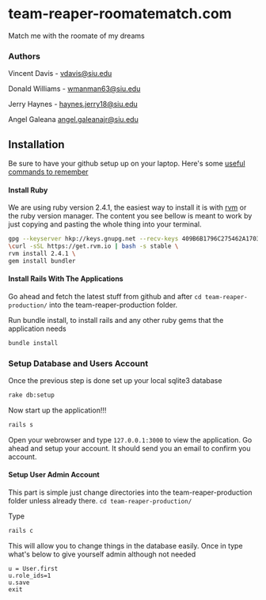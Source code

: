 # team-reaper-roomatematch.com
Match me with the roomate of my dreams

### Authors
Vincent Davis - vdavis@siu.edu

Donald Williams - wmanman63@siu.edu

Jerry Haynes - haynes.jerry18@siu.edu

Angel Galeana angel.galeanajr@siu.edu

## Installation
Be sure to have your github setup up on your laptop. Here's some [useful commands to remember](https://github.com/SIU-CS/team-reaper-production/wiki/Git-Commands)
#### Install Ruby
We are using ruby version 2.4.1, the easiest way to install it is with [rvm](rvm.io) or the ruby version manager. The content you see bellow is meant to work by just copying and pasting the whole thing into your terminal.
```bash
gpg --keyserver hkp://keys.gnupg.net --recv-keys 409B6B1796C275462A1703113804BB82D39DC0E3 7D2BAF1CF37B13E2069D6956105BD0E739499BDB \
\curl -sSL https://get.rvm.io | bash -s stable \
rvm install 2.4.1 \
gem install bundler
```

#### Install Rails With The Applications

Go ahead and fetch the latest stuff from github and after ```cd team-reaper-production/``` into the team-reaper-production folder.

Run bundle install, to install rails and any other ruby gems that the application needs
```bash
bundle install
```

### Setup Database and Users Account
Once the previous step is done set up your local sqlite3 database
```bash
rake db:setup
```
Now start up the application!!!
```bash
rails s
```

Open your webrowser and type ```127.0.0.1:3000``` to view the application. Go ahead and setup your account. It should send you an email to confirm you account.

#### Setup User Admin Account

This part is simple just change directories into the team-reaper-production folder unless already there. ```cd team-reaper-production/```

Type
```bash
rails c
```
This will allow you to change things in the database easily. Once in type what's below to give yourself admin although not needed
```
u = User.first
u.role_ids=1
u.save
exit
```
